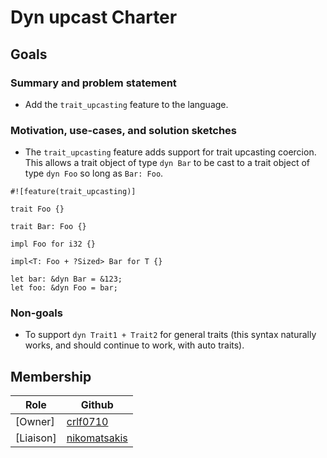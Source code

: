 # Dyn upcast Charter

## Goals

### Summary and problem statement

* Add the `trait_upcasting` feature to the language.

### Motivation, use-cases, and solution sketches

* The `trait_upcasting` feature adds support for trait upcasting coercion. This allows a
trait object of type `dyn Bar` to be cast to a trait object of type `dyn Foo`
so long as `Bar: Foo`.

```rust,edition2018
#![feature(trait_upcasting)]

trait Foo {}

trait Bar: Foo {}

impl Foo for i32 {}

impl<T: Foo + ?Sized> Bar for T {}

let bar: &dyn Bar = &123;
let foo: &dyn Foo = bar;
```

### Non-goals

* To support `dyn Trait1 + Trait2` for general traits (this syntax naturally works, and should continue to work, with auto traits).

## Membership

| Role | Github |
| ---  | --- |
| [Owner] | [crlf0710](https://github.com/crlf0710) |
| [Liaison] | [nikomatsakis](https://github.com/nikomatsakis) |
